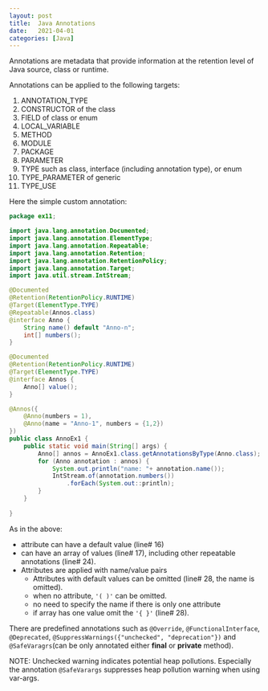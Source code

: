 ```yaml
---
layout: post
title:  Java Annotations
date:   2021-04-01
categories: [Java]
---
```


Annotations are metadata that provide information at the retention level of Java source, class or runtime.

<!-- more -->

Annotations can be applied to the following targets:

1. ANNOTATION_TYPE
2. CONSTRUCTOR of the class
3. FIELD of class or enum
4. LOCAL_VARIABLE
5. METHOD
6. MODULE
7. PACKAGE
8. PARAMETER
9. TYPE such as class, interface (including annotation type), or enum
10. TYPE_PARAMETER of generic
11. TYPE_USE

Here the simple custom annotation:

```java
package ex11;

import java.lang.annotation.Documented;
import java.lang.annotation.ElementType;
import java.lang.annotation.Repeatable;
import java.lang.annotation.Retention;
import java.lang.annotation.RetentionPolicy;
import java.lang.annotation.Target;
import java.util.stream.IntStream;

@Documented
@Retention(RetentionPolicy.RUNTIME)
@Target(ElementType.TYPE)
@Repeatable(Annos.class)
@interface Anno {
    String name() default "Anno-n";
    int[] numbers();
}

@Documented
@Retention(RetentionPolicy.RUNTIME)
@Target(ElementType.TYPE)
@interface Annos {
    Anno[] value();
}

@Annos({
    @Anno(numbers = 1),
    @Anno(name = "Anno-1", numbers = {1,2})
})
public class AnnoEx1 {
    public static void main(String[] args) {
        Anno[] annos = AnnoEx1.class.getAnnotationsByType(Anno.class);
        for (Anno annotation : annos) {
            System.out.println("name: "+ annotation.name());
            IntStream.of(annotation.numbers())
                .forEach(System.out::println);
        }
    }
    
}
```

As in the above:

- attribute can have a default value (line# 16)
- can have an array of values (line# 17), including other repeatable annotations (line# 24).
- Attributes are applied with name/value pairs
    - Attributes with default values can be omitted (line# 28, the name is omitted).
    - when no attribute, `'( )'` can be omitted.
    - no need to specify the name if there is only one attribute
    - if array has one value omit the `'{ }'` (line# 28).

There are predefined annotations such as `@Override`, `@FunctionalInterface`, `@Deprecated`, `@SuppressWarnings({"unchecked", "deprecation"})` and `@SafeVaragrs`(can be only annotated either **final** or **private** method).

NOTE: Unchecked warning indicates potential heap pollutions. Especially the annotation `@SafeVarargs` suppresses heap pollution warning when using var-args.